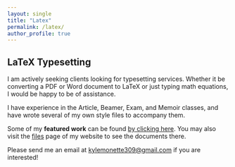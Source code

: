 ```yaml
---
layout: single
title: "Latex"
permalink: /latex/
author_profile: true
---
```


## LaTeX Typesetting

I am actively seeking clients looking for typesetting services. Whether it be converting a PDF or Word document to LaTeX or just typing math equations, I would be happy to be of assistance.

I have experience in the Article, Beamer, Exam, and Memoir classes, and have wrote several of my own style files to accompany them.

Some of my **featured work** can be found [by clicking here](/files/latex-examples.pdf). You may also visit the [files](/files) page of my website to see the documents there.

Please send me an email at kylemonette309@gmail.com if you are interested!
